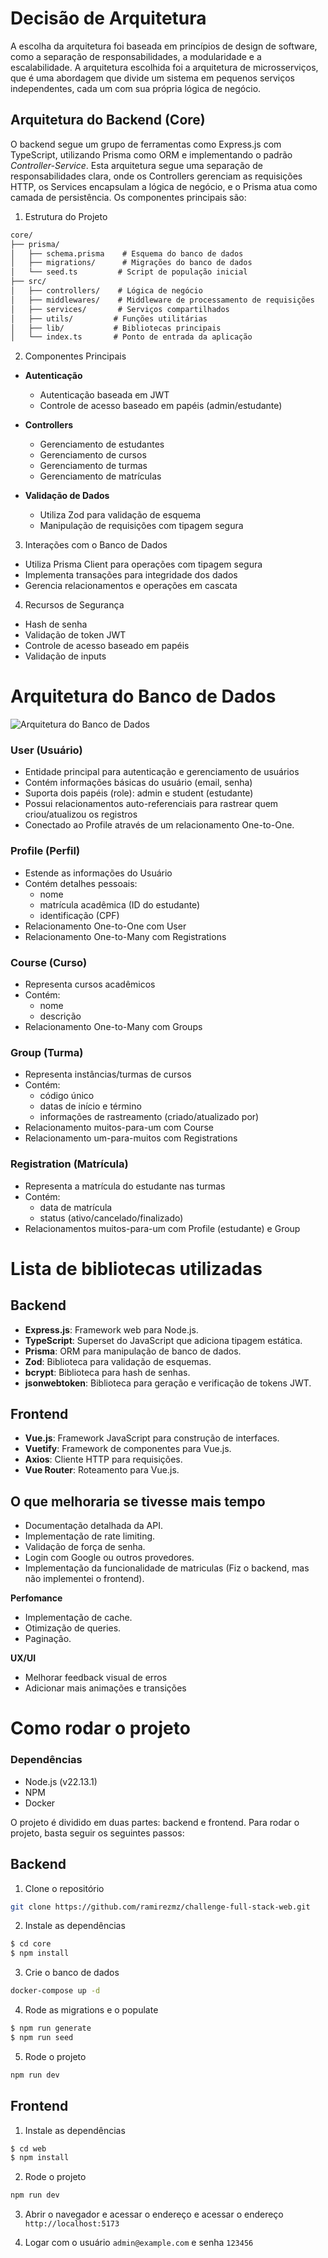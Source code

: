 # Decisão de Arquitetura

A escolha da arquitetura foi baseada em princípios de design de software, como a separação de responsabilidades, a modularidade e a escalabilidade. A arquitetura escolhida foi a arquitetura de microsserviços, que é uma abordagem que divide um sistema em pequenos serviços independentes, cada um com sua própria lógica de negócio.

## Arquitetura do Backend (Core)

O backend segue um grupo de ferramentas como Express.js com TypeScript, utilizando Prisma como ORM e implementando o padrão *Controller-Service*. Esta arquitetura segue uma separação de responsabilidades clara, onde os Controllers gerenciam as requisições HTTP, os Services encapsulam a lógica de negócio, e o Prisma atua como camada de persistência. Os componentes principais são:

1. Estrutura do Projeto

```txt
core/
├── prisma/
│   ├── schema.prisma    # Esquema do banco de dados
│   ├── migrations/      # Migrações do banco de dados
│   └── seed.ts         # Script de população inicial
├── src/
│   ├── controllers/    # Lógica de negócio
│   ├── middlewares/    # Middleware de processamento de requisições
│   ├── services/       # Serviços compartilhados
│   ├── utils/         # Funções utilitárias
│   ├── lib/           # Bibliotecas principais
│   └── index.ts       # Ponto de entrada da aplicação
```

2. Componentes Principais
- **Autenticação**
  - Autenticação baseada em JWT
  - Controle de acesso baseado em papéis (admin/estudante)

- **Controllers**  
  - Gerenciamento de estudantes
  - Gerenciamento de cursos
  - Gerenciamento de turmas
  - Gerenciamento de matrículas

- **Validação de Dados**
  - Utiliza Zod para validação de esquema
  - Manipulação de requisições com tipagem segura

3. Interações com o Banco de Dados
- Utiliza Prisma Client para operações com tipagem segura
- Implementa transações para integridade dos dados
- Gerencia relacionamentos e operações em cascata

4. Recursos de Segurança
- Hash de senha
- Validação de token JWT
- Controle de acesso baseado em papéis
- Validação de inputs

# Arquitetura do Banco de Dados

![Arquitetura do Banco de Dados](/_docs/imgs/database_architecture.png)

### User (Usuário)
- Entidade principal para autenticação e gerenciamento de usuários
- Contém informações básicas do usuário (email, senha)
- Suporta dois papéis (role): admin e student (estudante)
- Possui relacionamentos auto-referenciais para rastrear quem criou/atualizou os registros
- Conectado ao Profile através de um relacionamento One-to-One.

### Profile (Perfil)
- Estende as informações do Usuário
- Contém detalhes pessoais:
  - nome
  - matrícula acadêmica (ID do estudante)
  - identificação (CPF)
- Relacionamento One-to-One com User
- Relacionamento One-to-Many com Registrations

### Course (Curso)
- Representa cursos acadêmicos
- Contém:
  - nome
  - descrição
- Relacionamento One-to-Many com Groups

### Group (Turma)
- Representa instâncias/turmas de cursos
- Contém:
  - código único
  - datas de início e término
  - informações de rastreamento (criado/atualizado por)
- Relacionamento muitos-para-um com Course
- Relacionamento um-para-muitos com Registrations

### Registration (Matrícula)
- Representa a matrícula do estudante nas turmas
- Contém:
  - data de matrícula
  - status (ativo/cancelado/finalizado)
- Relacionamentos muitos-para-um com Profile (estudante) e Group


# Lista de bibliotecas utilizadas

## Backend

- **Express.js**: Framework web para Node.js.
- **TypeScript**: Superset do JavaScript que adiciona tipagem estática.
- **Prisma**: ORM para manipulação de banco de dados.
- **Zod**: Biblioteca para validação de esquemas.
- **bcrypt**: Biblioteca para hash de senhas.
- **jsonwebtoken**: Biblioteca para geração e verificação de tokens JWT.

## Frontend

- **Vue.js**: Framework JavaScript para construção de interfaces.
- **Vuetify**: Framework de componentes para Vue.js.
- **Axios**: Cliente HTTP para requisições.
- **Vue Router**: Roteamento para Vue.js.


## O que melhoraria se tivesse mais tempo

- Documentação detalhada da API.
- Implementação de rate limiting.
- Validação de força de senha.
- Login com Google ou outros provedores.
- Implementação da funcionalidade de matriculas (Fiz o backend, mas não implementei o frontend).

**Perfomance**

- Implementação de cache.
- Otimização de queries.
- Paginação.

**UX/UI**

- Melhorar feedback visual de erros
- Adicionar mais animações e transições

# Como rodar o projeto

### Dependências

- Node.js (v22.13.1)
- NPM
- Docker

O projeto é dividido em duas partes: backend e frontend. Para rodar o projeto, basta seguir os seguintes passos:

## Backend

1. Clone o repositório

```bash
git clone https://github.com/ramirezmz/challenge-full-stack-web.git
```

2. Instale as dependências

```bash
$ cd core
$ npm install
```

3. Crie o banco de dados

```bash
docker-compose up -d
```

4. Rode as migrations e o populate

```bash
$ npm run generate
$ npm run seed
```

5. Rode o projeto

```bash
npm run dev
```

## Frontend

1. Instale as dependências

```bash
$ cd web
$ npm install
```

2. Rode o projeto

```bash
npm run dev
```

3. Abrir o navegador e acessar o endereço e acessar o endereço `http://localhost:5173`

4. Logar com o usuário `admin@example.com` e senha `123456`